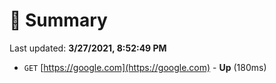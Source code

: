 # 📖 Summary
Last updated: **3/27/2021, 8:52:49 PM**

- `GET` [https://google.com](https://google.com) - **Up** (180ms)
